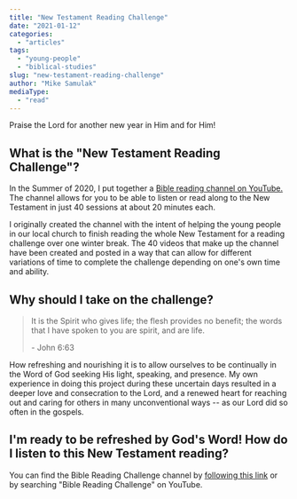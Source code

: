 ```yaml
---
title: "New Testament Reading Challenge"
date: "2021-01-12"
categories: 
  - "articles"
tags: 
  - "young-people"
  - "biblical-studies"
slug: "new-testament-reading-challenge"
author: "Mike Samulak"
mediaType: 
  - "read"
---
```


Praise the Lord for another new year in Him and for Him!

## What is the "New Testament Reading Challenge"?

In the Summer of 2020, I put together a [Bible reading channel on YouTube.](https://www.youtube.com/channel/UCAdAT8L7KiwF7NOklkX_dMg) The channel allows for you to be able to listen or read along to the New Testament in just 40 sessions at about 20 minutes each.

I originally created the channel with the intent of helping the young people in our local church to finish reading the whole New Testament for a reading challenge over one winter break. The 40 videos that make up the channel have been created and posted in a way that can allow for different variations of time to complete the challenge depending on one's own time and ability.

## Why should I take on the challenge?

> It is the Spirit who gives life; the flesh provides no benefit; the words that I have spoken to you are spirit, and are life.
> 
> \- John 6:63

How refreshing and nourishing it is to allow ourselves to be continually in the Word of God seeking His light, speaking, and presence. My own experience in doing this project during these uncertain days resulted in a deeper love and consecration to the Lord, and a renewed heart for reaching out and caring for others in many unconventional ways -- as our Lord did so often in the gospels.

## I'm ready to be refreshed by God's Word! How do I listen to this New Testament reading?

You can find the Bible Reading Challenge channel by [following this link](https://www.youtube.com/channel/UCAdAT8L7KiwF7NOklkX_dMg) or by searching "Bible Reading Challenge" on YouTube.
